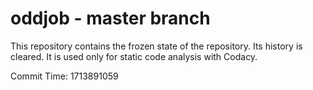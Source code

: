 # oddjob - master branch

This repository contains the frozen state of the repository.
Its history is cleared. It is used only for static code
analysis with Codacy.

Commit Time: 1713891059